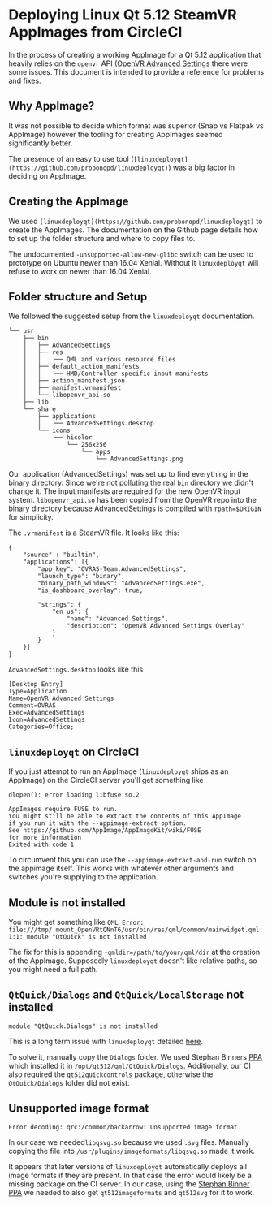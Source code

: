 # Deploying Linux Qt 5.12 SteamVR AppImages from CircleCI

In the process of creating a working AppImage for a Qt 5.12 application that heavily relies on the `openvr` API ([OpenVR Advanced Settings](https://github.com/OpenVR-Advanced-Settings/OpenVR-AdvancedSettings) there were some issues.
This document is intended to provide a reference for problems and fixes.

## Why AppImage?

It was not possible to decide which format was superior (Snap vs Flatpak vs AppImage) however the tooling for creating AppImages seemed significantly better.

The presence of an easy to use tool (`[linuxdeployqt](https://github.com/probonopd/linuxdeployqt)`) was a big factor in deciding on AppImage.

## Creating the AppImage

We used `[linuxdeployqt](https://github.com/probonopd/linuxdeployqt)` to create the AppImages.
The documentation on the Github page details how to set up the folder structure and where to copy files to.

The undocumented `-unsupported-allow-new-glibc` switch can be used to prototype on Ubuntu newer than 16.04 Xenial.
Without it `linuxdeployqt` will refuse to work on newer than 16.04 Xenial.

## Folder structure and Setup

We followed the suggested setup from the `linuxdeployqt` documentation.
```
└── usr
    ├── bin
    │   ├── AdvancedSettings
	│	├── res
	│	│	└── QML and various resource files
	│	├── default_action_manifests
	│	│	└── HMD/Controller specific input manifests
	│	├── action_manifest.json
	│	├── manifest.vrmanifest
	│	└── libopenvr_api.so
    ├── lib
    └── share
        ├── applications
        │   └── AdvancedSettings.desktop
        └── icons
            └── hicolor
                └── 256x256 
                    └── apps 
                        └── AdvancedSettings.png
```
Our application (AdvancedSettings) was set up to find everything in the binary directory. 
Since we're not polluting the real `bin` directory we didn't change it.
The input manifests are required for the new OpenVR input system.
`libopenvr_api.so` has been copied from the OpenVR repo into the binary directory because AdvancedSettings is compiled with `rpath=$ORIGIN` for simplicity.

The `.vrmanifest` is a SteamVR file. 
It looks like this:
```
{
	"source" : "builtin",
	"applications": [{
		"app_key": "OVRAS-Team.AdvancedSettings",
		"launch_type": "binary",
		"binary_path_windows": "AdvancedSettings.exe",
		"is_dashboard_overlay": true,

		"strings": {
			"en_us": {
				"name": "Advanced Settings",
				"description": "OpenVR Advanced Settings Overlay"
			}
		}
	}]
}
```

`AdvancedSettings.desktop` looks like this
```
[Desktop Entry]
Type=Application
Name=OpenVR Advanced Settings
Comment=OVRAS
Exec=AdvancedSettings
Icon=AdvancedSettings
Categories=Office;
```

## `linuxdeployqt` on CircleCI

If you just attempt to run an AppImage (`linuxdeployqt` ships as an AppImage) on the CircleCI server you'll get something like
```
dlopen(): error loading libfuse.so.2

AppImages require FUSE to run. 
You might still be able to extract the contents of this AppImage 
if you run it with the --appimage-extract option. 
See https://github.com/AppImage/AppImageKit/wiki/FUSE 
for more information
Exited with code 1
```
To circumvent this you can use the `--appimage-extract-and-run` switch on the appimage itself.
This works with whatever other arguments and switches you're supplying to the application.

## Module is not installed

You might get something like
`QML Error: file:///tmp/.mount_OpenVRtQNnT6/usr/bin/res/qml/common/mainwidget.qml:1:1: module "QtQuick" is not installed`

The fix for this is appending `-qmldir=/path/to/your/qml/dir` at the creation of the AppImage. Supposedly `linuxdeployqt` doesn't like relative paths, so you might need a full path.

## `QtQuick/Dialogs` and `QtQuick/LocalStorage` not installed

`module "QtQuick.Dialogs" is not installed`

This is a long term issue with `linuxdeployqt` detailed [here](https://github.com/probonopd/linuxdeployqt/issues/25).

To solve it, manually copy the `Dialogs` folder.
We used Stephan Binners [PPA](https://launchpad.net/~beineri/+archive/ubuntu/opt-qt-5.12.3-xenial) which installed it in `/opt/qt512/qml/QtQuick/Dialogs`.
Additionally, our CI also required the `qt512quickcontrols` package, otherwise the `QtQuick/Dialogs` folder did not exist.

## Unsupported image format

`Error decoding: qrc:/common/backarrow: Unsupported image format`

In our case we needed`libqsvg.so` because we used `.svg` files.
Manually copying the file into `/usr/plugins/imageformats/libqsvg.so` made it work.

It appears that later versions of `linuxdeployqt` automatically deploys all image formats if they are present. 
In that case the error would likely be a missing package on the CI server.
In our case, using the [Stephan Binner PPA](https://launchpad.net/~beineri/+archive/ubuntu/opt-qt-5.12.3-xenial) we needed to also get `qt512imageformats` and `qt512svg` for it to work.
